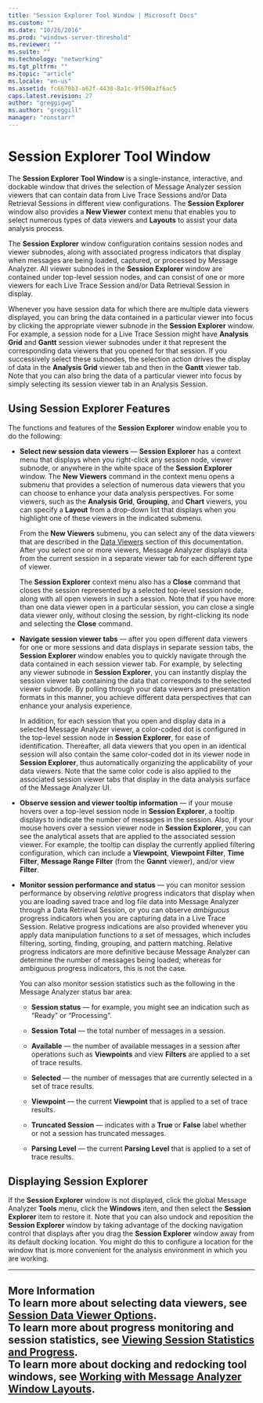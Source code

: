 ```yaml
---
title: "Session Explorer Tool Window | Microsoft Docs"
ms.custom: ""
ms.date: "10/26/2016"
ms.prod: "windows-server-threshold"
ms.reviewer: ""
ms.suite: ""
ms.technology: "networking"
ms.tgt_pltfrm: ""
ms.topic: "article"
ms.locale: "en-us"
ms.assetid: fc6670b3-a62f-4430-8a1c-9f500a3f6ac5
caps.latest.revision: 27
author: "greggigwg"
ms.author: "greggill"
manager: "ronstarr"
---
```

# Session Explorer Tool Window
The **Session Explorer** **Tool Window** is a single-instance, interactive, and dockable window that drives the selection of Message Analyzer session viewers that can contain data from Live Trace Sessions and/or Data Retrieval Sessions in different view configurations. The **Session Explorer** window also provides a **New Viewer** context menu that enables you to select numerous types of data viewers and **Layouts** to assist your data analysis process.  
  
 The **Session Explorer** window configuration contains session nodes and viewer subnodes, along with associated progress indicators that display when messages are being loaded, captured, or processed by Message Analyzer. All viewer subnodes in the **Session Explorer** window are contained under top-level session nodes, and can consist of one or more viewers for each Live Trace Session and/or Data Retrieval Session in display.  
  
 Whenever you have session data for which there are multiple data viewers displayed, you can bring the data contained in a particular viewer into focus by clicking the appropriate viewer subnode in the **Session Explorer** window. For example, a session node for a Live Trace Session might have **Analysis Grid** and **Gantt** session viewer subnodes under it that represent the corresponding data viewers that you opened for that session. If you successively select these subnodes, the selection action drives the display of data in the **Analysis Grid** viewer tab and then in the **Gantt** viewer tab. Note that you can also bring the data of a particular viewer into focus by simply selecting its session viewer tab in an Analysis Session.  
  
## Using Session Explorer Features  
 The functions and features of the **Session Explorer** window enable you to do the following:  
  
-   **Select new session data viewers** — **Session Explorer** has a context menu that displays when you right-click any session node, viewer subnode, or anywhere in the white space of the **Session Explorer** window. The **New Viewers** command in the context menu opens a submenu that provides a selection of numerous  data viewers that you can choose to enhance your data analysis perspectives. For some viewers, such as the **Analysis Grid**, **Grouping**, and **Chart** viewers, you can specify a **Layout** from a drop-down list that displays when you highlight one of these viewers in the indicated submenu.  
  
     From the **New Viewers** submenu, you can select any of the data viewers that are described in the [Data Viewers](data-viewers.md) section of this documentation. After you select one or more viewers, Message Analyzer displays data from the current session in a separate viewer tab for each different type of viewer.  
  
     The **Session Explorer** context menu also has a **Close** command that closes the session represented by a selected top-level session node, along with all open viewers in such a session. Note that if you have more than one data viewer open in a particular session, you can close a single data viewer only, without closing the session, by right-clicking its node and selecting the **Close** command.  
  
-   **Navigate session viewer tabs** — after you open different data viewers for one or more sessions and data displays in separate session tabs, the **Session Explorer** window enables you to quickly navigate through the data contained in each session viewer tab. For example, by selecting any viewer subnode in **Session Explorer**, you can instantly display the session viewer tab containing the data that corresponds to the selected viewer subnode. By polling through your data viewers and presentation formats in this manner, you achieve different data perspectives that can enhance your analysis experience.  
  
     In addition, for each session that you open and display data in a selected Message Analyzer viewer, a color-coded dot is configured in the top-level session node in **Session Explorer**, for ease of identification. Thereafter, all data viewers that you open in an identical session will also contain the same color-coded dot in its viewer node in **Session Explorer**, thus automatically organizing the applicability of your data viewers. Note that the same color code is also applied to the associated session viewer tabs that display in the data analysis surface of the Message Analyzer UI.  
  
-   **Observe session and viewer tooltip information** — if your mouse hovers over a top-level session node in **Session Explorer**, a tooltip displays to indicate the number of messages in the session. Also, if your mouse hovers over a session viewer node in **Session Explorer**, you can see the analytical assets that are applied to the associated session viewer. For example, the tooltip can display the currently applied filtering configuration, which can include a **Viewpoint**, **Viewpoint Filter**, **Time Filter**, **Message Range Filter** (from the **Gannt** viewer), and/or view **Filter**.  
  
-   **Monitor session performance and status** — you can monitor session performance by observing *relative* progress indicators that display when you are loading saved trace and log file data into Message Analyzer through a Data Retrieval Session, or you can observe *ambiguous* progress indicators when you are capturing data in a Live Trace Session. Relative progress indications are also provided whenever you apply data manipulation functions to a set of messages, which includes filtering, sorting, finding, grouping, and pattern matching. Relative progress indicators are more definitive because Message Analyzer can determine the number of messages being loaded; whereas for ambiguous progress indicators, this is not the case.  
  
     You can also monitor session statistics such as the following in the Message Analyzer status bar area:  
  
    -   **Session status** — for example, you might see an indication such as “Ready” or “Processing”.  
  
    -   **Session Total** — the total number of messages in a session.  
  
    -   **Available** — the number of available messages in a session after operations such as **Viewpoints** and view **Filters** are applied to a set of trace results.  
  
    -   **Selected** — the number of messages that are currently selected in a set of trace results.  
  
    -   **Viewpoint** — the current **Viewpoint** that is applied to a set of trace results.  
  
    -   **Truncated Session** — indicates with a **True** or **False** label whether or not a session has truncated messages.  
  
    -   **Parsing Level** — the current **Parsing Level** that is applied to a set of trace results.  
  
## Displaying Session Explorer  
 If the **Session Explorer** window is not displayed, click the global Message Analyzer **Tools** menu, click the **Windows** item, and then select the **Session Explorer** item to restore it. Note that you can also undock and reposition the **Session Explorer** window by taking advantage of the docking navigation control that displays after you drag the **Session Explorer** window away from its default docking location. You might do this to configure a location for the window that is more convenient for the analysis environment in which you are working.  
  
---  
  
 **More Information**   
 **To learn more** about selecting data viewers, see [Session Data Viewer Options](session-data-viewer-options.md).  
**To learn more** about progress monitoring and session statistics, see [Viewing Session Statistics and Progress](viewing-session-statistics-and-progress.md).  
**To learn more** about docking and redocking tool windows, see [Working with Message Analyzer Window Layouts](working-with-message-analyzer-window-layouts.md).  
---